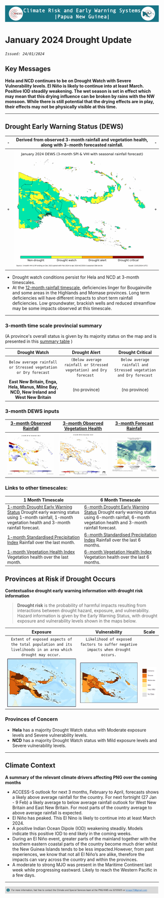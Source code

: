 ![Logo](assets/img/header.png)

# January 2024 Drought Update

*`Issued: 24/01/2024`*

## Key Messages

**Hela and NCD continues to be on Drought Watch with Severe Vulnerability levels. El Niño is likely to continue into at least March. Positive IOD steadily weakening. The wet season is set in effect which may mean that this drying influence can be broken by rains with the NW monsoon. While there is still potential that the drying effects are in play, their effects may not be physically visible at this time.**

---

## Drought Early Warning Status (DEWS)

| `-` | Derived from observed 3-month rainfall and vegetation health, along with 3-month forecasted rainfall. | `-` |
| ----- | :---------------------------------------------------------------------------------------------------: | ----- |
| `+` |                                           ![dews map][dews]                                           | `+` |

- Drought watch conditions persist for Hela and NCD at 3-month timescales.
- At the [12-month rainfall timescale](http://access-s.clide.cloud/files/project/EAR_watch/PNG/ear_watch.SPI.mswep.PNG.month12.png), deficiencies linger for Bougainville and some areas in the Highlands and Momase provinces. Long term deficiencies will have different impacts to short term rainfall deficiencies. Low groundwater, brackish wells and reduced streamflow may be some impacts observed at this timescale.

---

### 3-month time scale provincial summary

(A province's overall status is given by its majority status on the map and is presented in this [summary table](http://access-s.clide.cloud/files/project/PNG_crews/SEMDP-products/monthly/DEWS/drought.status.formatted.gsmap_own.terciles.3m.html)
)

|                                  **Drought Watch**                                  |   **Drought Alert**   | **Drought Critical** |
| :----------------------------------------------------------------------------------------: | :--------------------------: | :-------------------------: |
|                                `Below average rainfall or Stressed vegetation or Dry forecast`                                | `(Below average rainfall or Stressed vegetation) and Dry forecast ` | `Below average rainfall and Stressed vegetation and Dry forecast` |
| **East New Britain, Enga, Hela, Manus, Milne Bay, NCD, New Ireland and West New Britain** |        (no province)        |        (no province)        |

### 3-month DEWS inputs

| [3-month Observed Rainfall](http://access-s.clide.cloud/files/project/PNG_crews/SEMDP-products/monthly/spi.moments.png.gsmap.3month.0.1deg.png) | [3-month Observed Vegetation Health](http://access-s.clide.cloud/files/project/PNG_crews/SEMDP-products/monthly/vhi.3month.gridded.png) | [3-month Forecast Rainfall](http://access-s.clide.cloud/files/project/PNG_crews/ACCESS_S-outlooks/PNG_crews/seasonal/forecast/rain.forecast.terciles.PNG_crews.season1.png) |
| -------------------------------------------------------------------------------------------------------------------------------------------- | ------------------------------------------------------------------------------------------------------------------------------------ | ------------------------------------------------------------------------------------------------------------------------------------------------------------------------ |
| ![standardized rainfall index for 3 months][spi3]                                                                                            | ![vegetation health index for 3 months][vhi3]                                                                                        | ![chance of below, near or above normal rainfall][rfc3]                                                                                                                  |

### Links to other timescales:

| 1 Month Timescale                                                                                                                                                                                                                                                            | 6 Month Timescale                                                                                                                                                                                                                                                             |
| ---------------------------------------------------------------------------------------------------------------------------------------------------------------------------------------------------------------------------------------------------------------------------- | ----------------------------------------------------------------------------------------------------------------------------------------------------------------------------------------------------------------------------------------------------------------------------- |
| [1-month Drought Early Warning Status](http://access-s.clide.cloud/files/project/PNG_crews/SEMDP-products/monthly/DEWS/drought.gsmap_own.terciles.1m.gridded.png) Drought early warning status using 1-month rainfall, 1-month vegetation health and 3-month rainfall forecast. | [6-month Drought Early Warning Status](http://access-s.clide.cloud/files/project/PNG_crews/SEMDP-products/monthly/DEWS/drought.gsmap_own.terciles.6m.gridded.png)  Drought early warning status using 6-month rainfall, 6-month vegetation health and 3-month rainfall forecast. |
| [1-month Standardised Precipitation Index](http://access-s.clide.cloud/files/project/PNG_crews/SEMDP-products/monthly/spi.moments.png.gsmap.1month.0.1deg.png) Rainfall over the last month.                                                                                    | [6-month Standardised Precipitation Index](http://access-s.clide.cloud/files/project/PNG_crews/SEMDP-products/monthly/spi.moments.png.gsmap.6month.0.1deg.png) Rainfall over the last 6 months.                                                                                  |
| [1-month Vegetation Health Index](http://access-s.clide.cloud/files/project/PNG_crews/SEMDP-products/monthly/vhi.1month.gridded.png) Vegetation health over the last month.                                                                                                     | [6-month Vegetation Health Index](http://access-s.clide.cloud/files/project/PNG_crews/SEMDP-products/monthly/vhi.6month.gridded.png) Vegetation health over the last 6 months.                                                                                                   |

## Provinces at Risk if Drought Occurs

**Contextualise drought early warning information with drought risk information**

> **Drought risk** is the probability of harmful impacts resulting from interactions between drought hazard, exposure, and vulnerability. Hazard information is given by the Early Warning Status, with drought exposure and vulnerability levels shown in the maps below.

|                                                     Exposure                                                     |                                   Vulnerability                                   |     Scale     |
| :--------------------------------------------------------------------------------------------------------------: | :-------------------------------------------------------------------------------: | :-----------: |
| `Extent of exposed aspects of the total population and its livelihoods in an area which drought may occur.`  | `Likelihood of exposed factors to suffer negative impacts when drought occurs.` |              |
|                                      ![exposure map of PNG provinces][exp]                                      |                    ![vulnerability map of PNG provinces][vul]                    | ![Scale][scl] |

### Provinces of Concern

* **Hela** has a majority Drought Watch status with Moderate exposure levels and Severe vulnerability levels.
* **NCD** has a majority Drought Watch status with Mild exposure levels and Severe vulnerability levels.

---

## Climate Context

**A summary of the relevant climate drivers affecting PNG over the coming months**

* ACCESS-S outlook for next 3 months, February to April, forecasts shows a likely above average rainfall for the country. For next fortnight (27 Jan - 9 Feb) a likely average to below average rainfall outlook for West New Britain and East New Britain. For most parts of the country average to above average rainfall is expected.
* El Niño has peaked. This El Nino is likely to continue into at least March 2024.
* A positive Indian Ocean Dipole (IOD) weakening steadily. Models indicate this positive IOD to end likely in the coming weeks.
* During an El Niño event, greater parts of the mainland together with the southern eastern coastal parts of the country become much drier whilst the New Guinea Islands tends to be less impacted.However, from past experiences, we know that not all El Niño’s are alike, therefore the impacts can vary across the country and within the provinces.
* A moderate to strong MJO was present in the Maritime Continent last week while progressing eastward. Likely to reach the Western Pacific in a few days.

---

![footer](assets/img/footer.png)

<!-- Images Source -->

[dews]: products/DEWS_map.png
[spi3]: products/spi3.png
[vhi3]: products/vhi3.png
[rfc3]: products/rfc3.png
[exp]: assets/map/exp_m.png
[vul]: assets/map/vul_m.png
[scl]: assets/img/drought_scale.png
